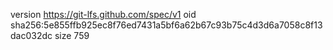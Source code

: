version https://git-lfs.github.com/spec/v1
oid sha256:5e855ffb925ec8f76ed7431a5bf6a62b67c93b75c4d3d6a7058c8f13dac032dc
size 759
